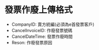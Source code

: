 # 發票作廢上傳格式

* CompanyID: 賣方統編\(必須為e首發票客戶\)
* CancelInvoiceID: 作廢發票號碼
* CancelDateTime: 發票作廢時間
* Reson: 作廢發票原因 